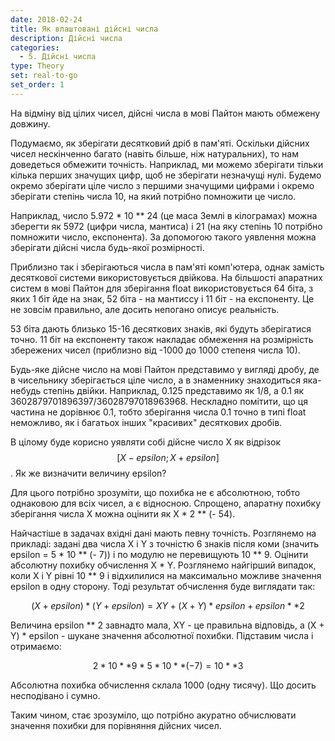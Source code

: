 ```yaml
---
date: 2018-02-24
title: Як влаштовані дійсні числа
description: Дійсні числа
categories:
  - 5. Дійсні числа
type: Theory
set: real-to-go
set_order: 1
---
```


На відміну від цілих чисел, дійсні числа в мові Пайтон мають обмежену довжину.

Подумаємо, як зберігати десятковий дріб в пам'яті. Оскільки дійсних чисел нескінченно багато (навіть більше, ніж натуральних), то нам доведеться обмежити точність. Наприклад, ми можемо зберігати тільки кілька перших значущих цифр, щоб не зберігати незначущі нулі. Будемо окремо зберігати ціле число з першими значущими цифрами і окремо зберігати степінь числа 10, на який потрібно помножити це число.

Наприклад, число 5.972 * 10 ** 24 (це маса Землі в кілограмах) можна зберегти як 5972 (цифри числа, мантиса) і 21 (на яку степінь 10 потрібно помножити число, експонента). За допомогою такого уявлення можна зберігати дійсні числа будь-якої розмірності.

Приблизно так і зберігаються числа в пам'яті комп'ютера, однак замість десяткової системи використовується двійкова. На більшості апаратних систем в мові Пайтон для зберігання float використовується 64 біта, з яких 1 біт йде на знак, 52 біта - на мантиссу і 11 біт - на експоненту. Це не зовсім правильно, але досить непогано описує реальність.

53 біта дають близько 15-16 десяткових знаків, які будуть зберігатися точно. 11 біт на експоненту також накладає обмеження на розмірність збережених чисел (приблизно від -1000 до 1000 степеня числа 10).

Будь-яке дійсне число на мові Пайтон представимо у вигляді дробу, де в чисельнику зберігається ціле число, а в знаменнику знаходиться яка-небудь степінь двійки. Наприклад, 0.125 представимо як 1/8, а 0.1 як 3602879701896397/36028797018963968. Нескладно помітити, що ця частина не дорівнює 0.1, тобто зберігання числа 0.1 точно в типі float неможливо, як і багатьох інших "красивих" десяткових дробів.

В цілому буде корисно уявляти собі дійсне число X як відрізок $$[X - epsilon; X + epsilon]$$. Як же визначити величину epsilon?

Для цього потрібно зрозуміти, що похибка не є абсолютною, тобто однаковою для всіх чисел, а є відносною. Спрощено, апаратну похибку зберігання числа X можна оцінити як X * 2 ** (- 54).

Найчастіше в задачах вхідні дані мають певну точність. Розглянемо на прикладі: задані два числа X і Y з точністю 6 знаків після коми (значить epsilon = 5 * 10 ** (- 7)) і по модулю не перевищують 10 ** 9. Оцінити абсолютну похибку обчислення X * Y. Розглянемо найгірший випадок, коли X і Y рівні 10 ** 9 і відхилилися на максимально можливе значення epsilon в одну сторону. Тоді результат обчислення буде виглядати так:

$$(X + epsilon) * (Y + epsilon) = XY + (X + Y) * epsilon + epsilon ** 2$$

Величина epsilon ** 2 завнадто мала, XY - це правильна відповідь, а (X + Y) * epsilon - шукане значення абсолютної похибки. Підставим числа і отримаємо:

$$2 * 10 ** 9 * 5 * 10 ** (- 7) = 10 ** 3$$

Абсолютна похибка обчислення склала 1000 (одну тисячу). Що досить несподівано і сумно.

Таким чином, стає зрозуміло, що потрібно акуратно обчислювати значення похибки для порівняння дійсних чисел.